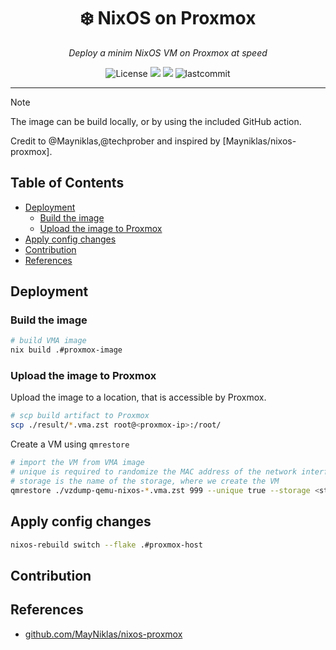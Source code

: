 <h1 align="center">❄️  NixOS on Proxmox</h1>
<p align="center">
    <em>Deploy a minim NixOS VM on Proxmox at speed</em>
</p>
<p align="center">
  <img src="https://custom-icon-badges.herokuapp.com/github/license/yqlbu/nixos-config?style=flat&logo=law&colorA=24273A&color=blue" alt="License"/>
  <img src="https://img.shields.io/static/v1?label=Nix Flake&message=check&style=flat&logo=nixos&colorA=24273A&colorB=9173ff&logoColor=CAD3F5">
  <img src="https://img.shields.io/badge/NixOS-23.11-informational.svg?style=flat&logo=nixos&logoColor=CAD3F5&colorA=24273A&colorB=8AADF4">
  <img src="https://custom-icon-badges.herokuapp.com/github/last-commit/yqlbu/nixos-config?style=flat&logo=history&colorA=24273A&colorB=C4EEF2" alt="lastcommit"/>
</p>

---

> [!NOTE]
> The image can be build locally, or by using the included GitHub action.

Credit to @Mayniklas,@techprober and inspired by [Mayniklas/nixos-proxmox].

## Table of Contents

<!-- vim-markdown-toc GFM -->

* [Deployment](#deployment)
    * [Build the image](#build-the-image)
    * [Upload the image to Proxmox](#upload-the-image-to-proxmox)
* [Apply config changes](#apply-config-changes)
* [Contribution](#contribution)
* [References](#references)

<!-- vim-markdown-toc -->

## Deployment

### Build the image

```bash
# build VMA image
nix build .#proxmox-image
```

### Upload the image to Proxmox

Upload the image to a location, that is accessible by Proxmox.

```bash
# scp build artifact to Proxmox
scp ./result/*.vma.zst root@<proxmox-ip>:/root/
```

Create a VM using `qmrestore`

```bash
# import the VM from VMA image
# unique is required to randomize the MAC address of the network interface
# storage is the name of the storage, where we create the VM
qmrestore ./vzdump-qemu-nixos-*.vma.zst 999 --unique true --storage <storage, e.g. local-lvm>
```

## Apply config changes

```bash
nixos-rebuild switch --flake .#proxmox-host
```

## Contribution

## References

- [github.com/MayNiklas/nixos-proxmox](https://github.com/MayNiklas/nixos-proxmox/)
